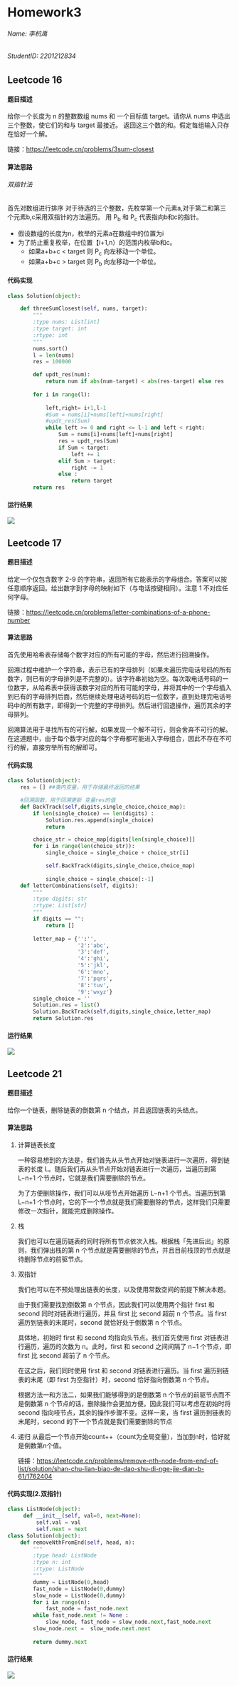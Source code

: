 # Homework3
###### Name: 李杭禹
###### StudentID: 2201212834

## Leetcode 16

#### 题目描述
给你一个长度为 n 的整数数组 nums 和 一个目标值 target。请你从 nums 中选出三个整数，使它们的和与 target 最接近。
返回这三个数的和。假定每组输入只存在恰好一个解。

链接：https://leetcode.cn/problems/3sum-closest
#### 算法思路
###### 双指针法

首先对数组进行排序
对于待选的三个整数，先枚举第一个元素a,对于第二和第三个元素b,c采用双指针的方法遍历。
用 P<sub>b</sub> 和 P<sub>c</sub> 代表指向b和c的指针。
* 假设数组的长度为n，枚举的元素a在数组中的位置为i
* 为了防止重复枚举，在位置【i+1,n）的范围内枚举b和c。
   * 如果a+b+c < target 则 P<sub>c</sub> 向左移动一个单位。
   * 如果a+b+c > target 则 P<sub>b</sub> 向左移动一个单位。
#### 代码实现

```python
class Solution(object):

    def threeSumClosest(self, nums, target):
        """
        :type nums: List[int]
        :type target: int
        :rtype: int
        """
        nums.sort()
        l = len(nums)
        res = 100000

        def updt_res(num):
            return num if abs(num-target) < abs(res-target) else res
    
        for i in range(l):
            
            left,right= i+1,l-1
            #Sum = nums[i]+nums[left]+nums[right]
            #updt_res(Sum)
            while left >= 0 and right <= l-1 and left < right:
                Sum = nums[i]+nums[left]+nums[right]
                res = updt_res(Sum)
                if Sum < target:
                    left += 1
                elif Sum > target:
                    right -= 1
                else :
                    return target
        return res                
```
#### 运行结果
![](image/leetcode_16.png)

## Leetcode 17
#### 题目描述
给定一个仅包含数字 2-9 的字符串，返回所有它能表示的字母组合。答案可以按任意顺序返回。给出数字到字母的映射如下（与电话按键相同）。注意 1 不对应任何字母。

链接：https://leetcode.cn/problems/letter-combinations-of-a-phone-number

#### 算法思路
首先使用哈希表存储每个数字对应的所有可能的字母，然后进行回溯操作。

回溯过程中维护一个字符串，表示已有的字母排列（如果未遍历完电话号码的所有数字，则已有的字母排列是不完整的）。该字符串初始为空。每次取电话号码的一位数字，从哈希表中获得该数字对应的所有可能的字母，并将其中的一个字母插入到已有的字母排列后面，然后继续处理电话号码的后一位数字，直到处理完电话号码中的所有数字，即得到一个完整的字母排列。然后进行回退操作，遍历其余的字母排列。

回溯算法用于寻找所有的可行解，如果发现一个解不可行，则会舍弃不可行的解。在这道题中，由于每个数字对应的每个字母都可能进入字母组合，因此不存在不可行的解，直接穷举所有的解即可。

#### 代码实现
```python
class Solution(object):
    res = [] ##类内变量，用于存储最终返回的结果

    #回溯函数，用于回溯更新 变量res的值
    def BackTrack(self,digits,single_choice,choice_map):
        if len(single_choice) == len(digits) :
            Solution.res.append(single_choice)
            return

        choice_str = choice_map[digits[len(single_choice)]]
        for i in range(len(choice_str)):
            single_choice = single_choice + choice_str[i]

            self.BackTrack(digits,single_choice,choice_map)
                
            single_choice = single_choice[:-1]
    def letterCombinations(self, digits):
        """
        :type digits: str
        :rtype: List[str]
        """
        if digits == "":
            return []
        
        letter_map = {'':'',
                      '2':'abc',
                      '3':'def',
                      '4':'ghi',
                      '5':'jkl',
                      '6':'mno',
                      '7':'pqrs',
                      '8':'tuv',
                      '9':'wxyz'}
        single_choice = ''
        Solution.res = list()
        Solution.BackTrack(self,digits,single_choice,letter_map)
        return Solution.res
```
#### 运行结果
![](image/leetcode_17.png)

## Leetcode 21

#### 题目描述
给你一个链表，删除链表的倒数第 n 个结点，并且返回链表的头结点。

#### 算法思路
1. 计算链表长度
    
    一种容易想到的方法是，我们首先从头节点开始对链表进行一次遍历，得到链表的长度 L。随后我们再从头节点开始对链表进行一次遍历，当遍历到第 L−n+1 个节点时，它就是我们需要删除的节点。
    
    为了方便删除操作，我们可以从哑节点开始遍历 L−n+1 个节点。当遍历到第 L−n+1 个节点时，它的下一个节点就是我们需要删除的节点，这样我们只需要修改一次指针，就能完成删除操作。
   
2. 栈
  
    我们也可以在遍历链表的同时将所有节点依次入栈。根据栈「先进后出」的原则，我们弹出栈的第 n 个节点就是需要删除的节点，并且目前栈顶的节点就是待删除节点的前驱节点。

3. 双指针
  
    我们也可以在不预处理出链表的长度，以及使用常数空间的前提下解决本题。
  
    由于我们需要找到倒数第 n 个节点，因此我们可以使用两个指针 first 和 second 同时对链表进行遍历，并且 first 比 second 超前 n 个节点。当 first 遍历到链表的末尾时，second 就恰好处于倒数第 n 个节点。
  
    具体地，初始时 first 和 second 均指向头节点。我们首先使用 first 对链表进行遍历，遍历的次数为 n。此时，first 和 second 之间间隔了 n−1 个节点，即 first 比 second 超前了 n 个节点。

    在这之后，我们同时使用 first 和 second 对链表进行遍历。当 first 遍历到链表的末尾（即 first 为空指针）时，second 恰好指向倒数第 n 个节点。
  
    根据方法一和方法二，如果我们能够得到的是倒数第 n 个节点的前驱节点而不是倒数第 n 个节点的话，删除操作会更加方便。因此我们可以考虑在初始时将 second 指向哑节点，其余的操作步骤不变。这样一来，当 first 遍历到链表的末尾时，second 的下一个节点就是我们需要删除的节点

4. 递归
    从最后一个节点开始count++（count为全局变量），当加到n时，恰好就是倒数第n个值。
    
    链接：https://leetcode.cn/problems/remove-nth-node-from-end-of-list/solution/shan-chu-lian-biao-de-dao-shu-di-nge-jie-dian-b-61/1762404
#### 代码实现(2.双指针)

```python
class ListNode(object):
     def __init__(self, val=0, next=None):
         self.val = val
         self.next = next
class Solution(object):
    def removeNthFromEnd(self, head, n):
        """
        :type head: ListNode
        :type n: int
        :rtype: ListNode
        """
        dummy = ListNode(0,head)
        fast_node = ListNode(0,dummy)
        slow_node = ListNode(0,dummy)
        for i in range(n):
            fast_node = fast_node.next
        while fast_node.next != None :
            slow_node, fast_node = slow_node.next,fast_node.next
        slow_node.next =  slow_node.next.next
        
        return dummy.next
```

#### 运行结果
![](image/leetcode_19.png)

